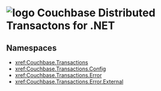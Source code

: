 # ![logo](~/shared/images/couchbase.png) Couchbase Distributed Transactons for .NET

## Namespaces
* <xref:Couchbase.Transactions>
* <xref:Couchbase.Transactions.Config>
* <xref:Couchbase.Transactions.Error>
* <xref:Couchbase.Transactions.Error.External>

